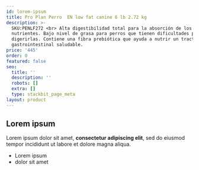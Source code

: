 ```yaml
---
id: lorem-ipsum
title: Pro Plan Perro  EN low fat canine 6 lb 2.72 kg
description: >-
  SKU:PENLF272 <br> Alta digestibilidad total para la absorción de los
  nutrientes. Bajo nivel de grasa para perros que tienen dificultades para
  digerirlas. Contiene una fibra prebiótica que ayuda a nutrir un tracto
  gastrointestinal saludable.
price: '445'
order: 0
featured: false
seo:
  title: ''
  description: ''
  robots: []
  extra: []
  type: stackbit_page_meta
layout: product
---
```

## Lorem ipsum

Lorem ipsum dolor sit amet, **consectetur adipiscing elit**, sed do eiusmod tempor incididunt ut labore et dolore magna aliqua.

- Lorem ipsum
- dolor sit amet